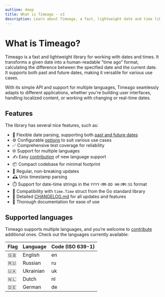 ```yaml
---
outline: deep
title: What is Timeago - v3
description: Learn about Timeago, a fast, lightweight date and time library that converts a given date into a "time ago" format
---
```


# What is Timeago?
Timeago is a fast and lightweight library for working with dates and times. It transforms a given date into a human-readable "time ago" format, calculating the difference between the specified date and the current date. It supports both past and future dates, making it versatile for various use cases.

With its simple API and support for multiple languages, Timeago seamlessly adapts to different applications, whether you're building user interfaces, handling localized content, or working with changing or real-time dates.

## Features
The library has several nice features, such as:

- 📅 Flexible date parsing, supporting both [past and future dates](/v3/#usage-with-the-date-in-the-future)
- ⚙️ Configurable [options](/v3/options) to suit various use cases
- ✅ Comprehensive test coverage for reliability
- 🌐 Support for multiple languages
- ✍️ Easy [contribution](/v3/contribute) of new language support
- 📦 Compact codebase for minimal footprint
- 🚀 Regular, non-breaking updates
- 🕰️ Unix timestamp parsing
- ⏱️ Support for date-time strings in the `YYYY-MM-DD HH:MM:SS` format
- 📆 Compatibility with `time.Time` struct from the Go standard library
- 📝 Detailed [CHANGELOG.md](https://github.com/SerhiiCho/timeago/blob/main/CHANGELOG.md) for all updates and features
- 📖 Thorough documentation for ease of use

## Supported languages
Timeago supports multiple languages, and you’re welcome to [contribute](/v3/contribute) additional ones. Check out the languages currently available:

| Flag | Language | Code (ISO 639-1) |
| --- | --- | --- |
| 🇬🇧 | English | en |
| 🇷🇺 | Russian | ru |
| 🇺🇦 | Ukrainian | uk |
| 🇳🇱 | Dutch | nl |
| 🇩🇪 | German | de |